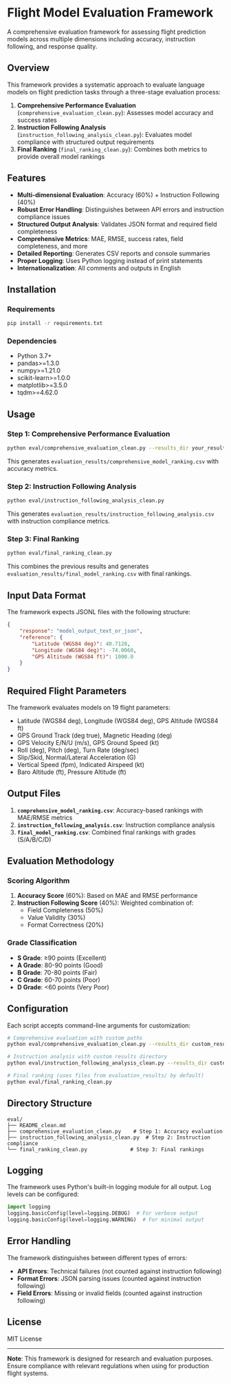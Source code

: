 # Flight Model Evaluation Framework

A comprehensive evaluation framework for assessing flight prediction models across multiple dimensions including accuracy, instruction following, and response quality.

## Overview

This framework provides a systematic approach to evaluate language models on flight prediction tasks through a three-stage evaluation process:

1. **Comprehensive Performance Evaluation** (`comprehensive_evaluation_clean.py`): Assesses model accuracy and success rates
2. **Instruction Following Analysis** (`instruction_following_analysis_clean.py`): Evaluates model compliance with structured output requirements  
3. **Final Ranking** (`final_ranking_clean.py`): Combines both metrics to provide overall model rankings

## Features

- **Multi-dimensional Evaluation**: Accuracy (60%) + Instruction Following (40%)
- **Robust Error Handling**: Distinguishes between API errors and instruction compliance issues
- **Structured Output Analysis**: Validates JSON format and required field completeness
- **Comprehensive Metrics**: MAE, RMSE, success rates, field completeness, and more
- **Detailed Reporting**: Generates CSV reports and console summaries
- **Proper Logging**: Uses Python logging instead of print statements
- **Internationalization**: All comments and outputs in English

## Installation

### Requirements

```bash
pip install -r requirements.txt
```

### Dependencies

- Python 3.7+
- pandas>=1.3.0
- numpy>=1.21.0
- scikit-learn>=1.0.0
- matplotlib>=3.5.0
- tqdm>=4.62.0

## Usage

### Step 1: Comprehensive Performance Evaluation

```bash
python eval/comprehensive_evaluation_clean.py --results_dir your_results_dir
```

This generates `evaluation_results/comprehensive_model_ranking.csv` with accuracy metrics.

### Step 2: Instruction Following Analysis

```bash
python eval/instruction_following_analysis_clean.py
```

This generates `evaluation_results/instruction_following_analysis.csv` with instruction compliance metrics.

### Step 3: Final Ranking

```bash
python eval/final_ranking_clean.py
```

This combines the previous results and generates `evaluation_results/final_model_ranking.csv` with final rankings.

## Input Data Format

The framework expects JSONL files with the following structure:

```json
{
    "response": "model_output_text_or_json",
    "reference": {
        "Latitude (WGS84 deg)": 40.7128,
        "Longitude (WGS84 deg)": -74.0060,
        "GPS Altitude (WGS84 ft)": 1000.0
    }
}
```

## Required Flight Parameters

The framework evaluates models on 19 flight parameters:
- Latitude (WGS84 deg), Longitude (WGS84 deg), GPS Altitude (WGS84 ft)
- GPS Ground Track (deg true), Magnetic Heading (deg)
- GPS Velocity E/N/U (m/s), GPS Ground Speed (kt)
- Roll (deg), Pitch (deg), Turn Rate (deg/sec)
- Slip/Skid, Normal/Lateral Acceleration (G)
- Vertical Speed (fpm), Indicated Airspeed (kt)
- Baro Altitude (ft), Pressure Altitude (ft)

## Output Files

1. **`comprehensive_model_ranking.csv`**: Accuracy-based rankings with MAE/RMSE metrics
2. **`instruction_following_analysis.csv`**: Instruction compliance analysis
3. **`final_model_ranking.csv`**: Combined final rankings with grades (S/A/B/C/D)

## Evaluation Methodology

### Scoring Algorithm

1. **Accuracy Score** (60%): Based on MAE and RMSE performance
2. **Instruction Following Score** (40%): Weighted combination of:
   - Field Completeness (50%)
   - Value Validity (30%) 
   - Format Correctness (20%)

### Grade Classification

- **S Grade**: ≥90 points (Excellent)
- **A Grade**: 80-90 points (Good)
- **B Grade**: 70-80 points (Fair)
- **C Grade**: 60-70 points (Poor)
- **D Grade**: <60 points (Very Poor)

## Configuration

Each script accepts command-line arguments for customization:

```bash
# Comprehensive evaluation with custom paths
python eval/comprehensive_evaluation_clean.py --results_dir custom_results --output_csv custom_output.csv

# Instruction analysis with custom results directory
python eval/instruction_following_analysis_clean.py --results_dir custom_results

# Final ranking (uses files from evaluation_results/ by default)
python eval/final_ranking_clean.py
```

## Directory Structure

```
eval/
├── README_clean.md
├── comprehensive_evaluation_clean.py    # Step 1: Accuracy evaluation
├── instruction_following_analysis_clean.py  # Step 2: Instruction compliance
└── final_ranking_clean.py              # Step 3: Final rankings
```

## Logging

The framework uses Python's built-in logging module for all output. Log levels can be configured:

```python
import logging
logging.basicConfig(level=logging.DEBUG)  # For verbose output
logging.basicConfig(level=logging.WARNING)  # For minimal output
```

## Error Handling

The framework distinguishes between different types of errors:

- **API Errors**: Technical failures (not counted against instruction following)
- **Format Errors**: JSON parsing issues (counted against instruction following)
- **Field Errors**: Missing or invalid fields (counted against instruction following)

## License

MIT License

---

**Note**: This framework is designed for research and evaluation purposes. Ensure compliance with relevant regulations when using for production flight systems. 